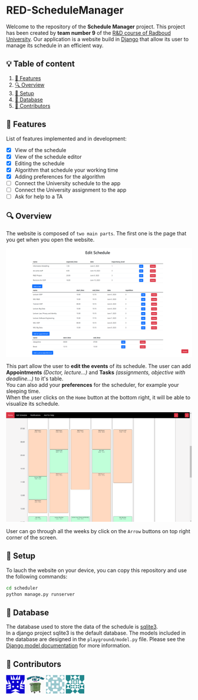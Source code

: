 # RED-ScheduleManager

Welcome to the repository of the **Schedule Manager** project. 
This project has been created by **team number 9** of the [R&D course of Radboud University](https://www.ru.nl/courseguides/science/vm/osirislinks/ipc/nwi-ipc030/).
Our application is a website build in [Django](https://www.djangoproject.com/) that allow its user to manage its schedule in an efficient way.

## 💡 Table of content

  1. [🏁 Features](#-features)
  2. [🔍 Overview](#-overview)
  3. [🚀 Setup](#-setup)
  4. [💾 Database](#-database)
  5. [💛 Contributors](#-contributors)

## 🏁 Features

List of features implemented and in development:
- [x] View of the schedule
- [x] View of the schedule editor
- [x] Editing the schedule
- [x] Algorithm that schedule your working time
- [x] Adding preferences for the algorithm
- [ ] Connect the University schedule to the app
- [ ] Connect the University assignment to the app
- [ ] Ask for help to a TA

## 🔍 Overview

The website is composed of `two main parts`.
The first one is the page that you get when you open the website.

![editor.png](screenshots/editor.png)

This part allow the user to **edit the events** of its schedule. 
The user can add **Appointments** *(Doctor, lecture...)* and **Tasks** *(assignments, objective with deadline...)*  to it's table. \
You can also add your **preferences** for the scheduler, for example your sleeping time. \
When the user clicks on the `Home` button at the bottom right, it will be able to visualize its schedule.

![website.png](screenshots/website.png)

User can go through all the weeks by click on the `Arrow` buttons on top right corner of the screen. 

## 🚀 Setup

To lauch the website on your device, you can copy this repository and use the following commands:

```bash
cd scheduler
python manage.py runserver
```

## 💾 Database

The database used to store the data of the schedule is [sqlite3](https://www.sqlite.org/index.html).  
In a django project sqlite3 is the default database. The models included in the database are designed in the `playground/model.py` file. Please see the [Django model documentation](https://docs.djangoproject.com/en/4.2/topics/db/models/) for more information. 

## 💛 Contributors

[<img src="screenshots/Kiril.png" alt="Kiril" width="50" height="50">](https://gitlab.science.ru.nl/kvoigtlaender)
[<img src="screenshots/Theoo.png" alt="Théo" width="50" height="50">](https://gitlab.science.ru.nl/tlavandier)
[<img src="screenshots/ping.png" alt="Ping" width="50" height="50">](https://gitlab.science.ru.nl/pvogels)
[<img src="screenshots/kareem.png" alt="Kareem" width="50" height="50">](https://gitlab.science.ru.nl/kquillettes)



